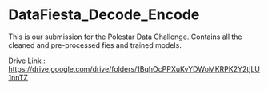 # DataFiesta_Decode_Encode
 This is our submission for the Polestar Data Challenge. Contains all the cleaned and pre-processed fies and trained models.
 
 Drive Link : https://drive.google.com/drive/folders/1BqhOcPPXuKvYDWoMKRPK2Y2tjLU1nnTZ

